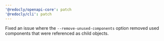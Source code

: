 ```yaml
---
'@redocly/openapi-core': patch
'@redocly/cli': patch
---
```


Fixed an issue where the `--remove-unused-components` option removed used components that were referenced as child objects.
